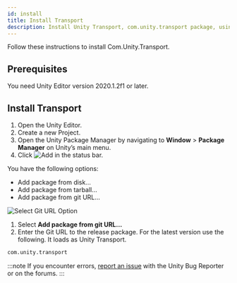 ```yaml
---
id: install
title: Install Transport
description: Install Unity Transport, com.unity.transport package, using the Package Manager.
---
```


Follow these instructions to install Com.Unity.Transport.

## Prerequisites

You need Unity Editor version 2020.1.2f1 or later.

## Install Transport

1. Open the Unity Editor.
2. Create a new Project.
1. Open the Unity Package Manager by navigating to **Window** > **Package Manager** on Unity’s main menu.
1. Click ![Add](/img/add.png) in the status bar.

  You have the following options:

   - Add package from disk...
   - Add package from tarball...
   - Add package from git URL...

  ![Select Git URL Option](/img/install/install-git.png)

1. Select **Add package from git URL...**
1. Enter the Git URL to the release package. For the latest version use the following. It loads as Unity Transport.

  ```html
  com.unity.transport
  ```

:::note
If you encounter errors, [report an issue](https://unity3d.com/unity/qa/bug-reporting) with the Unity Bug Reporter or on the forums.
:::
